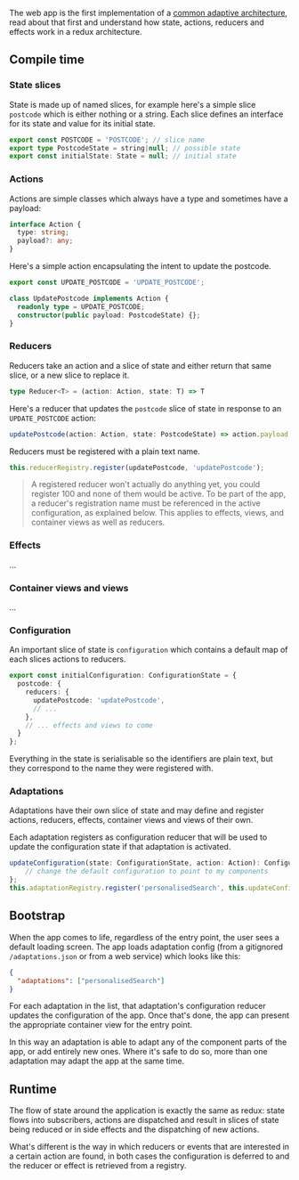 The web app is the first implementation of a [common adaptive architecture][], read about that first and understand how state, actions, reducers and effects work in a redux architecture.

## Compile time

### State slices

State is made up of named slices, for example here's a simple slice `postcode` which is either nothing or a string. Each slice defines an interface for its state and value for its initial state.

```ts
export const POSTCODE = 'POSTCODE'; // slice name
export type PostcodeState = string|null; // possible state
export const initialState: State = null; // initial state
```

### Actions

Actions are simple classes which always have a type and sometimes have a payload:

```ts
interface Action {
  type: string;
  payload?: any;
}
```

Here's a simple action encapsulating the intent to update the postcode. 

```ts
export const UPDATE_POSTCODE = 'UPDATE_POSTCODE';

class UpdatePostcode implements Action {
  readonly type = UPDATE_POSTCODE;
  constructor(public payload: PostcodeState) {};
}
```

### Reducers

Reducers take an action and a slice of state and either return that same slice, or a new slice to replace it. 

```ts
type Reducer<T> = (action: Action, state: T) => T
```

Here's a reducer that updates the `postcode` slice of state in response to an `UPDATE_POSTCODE` action:

```ts
updatePostcode(action: Action, state: PostcodeState) => action.payload;
```

Reducers must be registered with a plain text name. 

```ts
this.reducerRegistry.register(updatePostcode, 'updatePostcode');
```

> A registered reducer won't actually do anything yet, you could register 100 and none of them would be active. To be part of the app, a reducer's registration name must be referenced in the active configuration, as explained below. This applies to effects, views, and container views as well as reducers.

### Effects
...


### Container views and views
...

### Configuration

An important slice of state is `configuration` which contains a default map of each slices actions to reducers.

```ts
export const initialConfiguration: ConfigurationState = {
  postcode: {
    reducers: {
      updatePostcode: 'updatePostcode',
      // ...
    },
    // ... effects and views to come
  }
};
```

Everything in the state is serialisable so the identifiers are plain text, but they correspond to the name they were registered with.

### Adaptations

Adaptations have their own slice of state and may define and register actions, reducers, effects, container views and views of their own. 

Each adaptation registers as configuration reducer that will be used to update the configuration state if that adaptation is activated.
```ts
updateConfiguration(state: ConfigurationState, action: Action): ConfigurationState {
    // change the default configuration to point to my components
};
this.adaptationRegistry.register('personalisedSearch', this.updateConfiguration);
```

## Bootstrap

When the app comes to life, regardless of the entry point, the user sees a default loading screen. The app loads adaptation config (from a gitignored `/adaptations.json` or from a web service) which looks like this:

```json
{
  "adaptations": ["personalisedSearch"]
}
```

For each adaptation in the list, that adaptation's configuration reducer updates the configuration of the app. Once that's done, the app can present the appropriate container view for the entry point. 

In this way an adaptation is able to adapt any of the component parts of the app, or add entirely new ones. Where it's safe to do so, more than one adaptation may adapt the app at the same time.

## Runtime

The flow of state around the application is exactly the same as redux: state flows into subscribers, actions are dispatched and result in slices of state being reduced or in side effects and the dispatching of new actions. 

What's different is the way in which reducers or events that are interested in a certain action are found, in both cases the configuration is deferred to and the reducer or effect is retrieved from a registry.


[common adaptive architecture]: https://goo.gl/coMJHq
